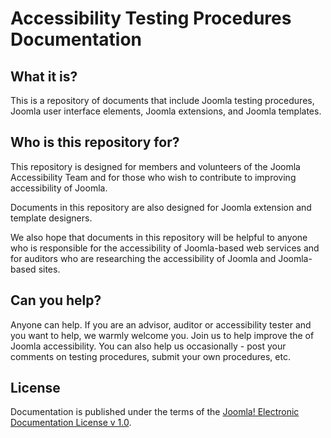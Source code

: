 # Accessibility Testing Procedures Documentation
## What it is?
This is a repository of documents that include Joomla testing procedures, Joomla user interface elements, Joomla extensions, and Joomla templates.

## Who is this repository for?
This repository is designed for members and volunteers of the Joomla Accessibility Team and for those who wish to contribute to improving accessibility of Joomla.

Documents in this repository are also designed for Joomla extension and template designers.

We also hope that documents in this repository will be helpful to anyone who is responsible for the accessibility of Joomla-based web services and for auditors who are researching the accessibility of Joomla and Joomla-based sites.

## Can you help?
Anyone can help. If you are an advisor, auditor or accessibility tester and you want to help, we warmly welcome you.
Join us to help improve the of Joomla accessibility. You can also help us occasionally - post your comments on testing procedures, submit your own procedures, etc.

## License
Documentation is published under the terms of the [Joomla! Electronic Documentation License v 1.0](../docs/custom-elementsLICENSE.md).
